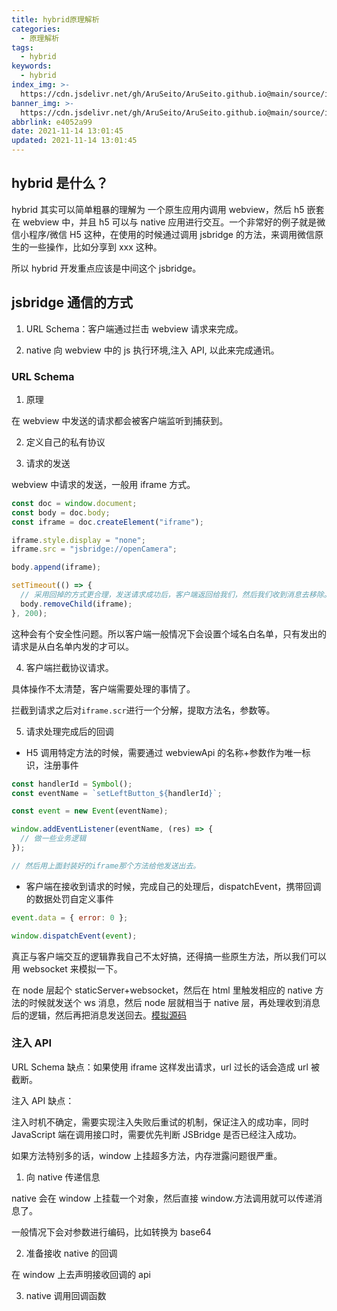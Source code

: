 ```yaml
---
title: hybrid原理解析
categories:
  - 原理解析
tags:
  - hybrid
keywords:
  - hybrid
index_img: >-
  https://cdn.jsdelivr.net/gh/AruSeito/AruSeito.github.io@main/source/img/banner/bg2.jpg
banner_img: >-
  https://cdn.jsdelivr.net/gh/AruSeito/AruSeito.github.io@main/source/img/banner/bg2.jpg
abbrlink: e4052a99
date: 2021-11-14 13:01:45
updated: 2021-11-14 13:01:45
---
```


## hybrid 是什么？

hybrid 其实可以简单粗暴的理解为 一个原生应用内调用 webview，然后 h5 嵌套在 webview 中，并且 h5 可以与 native 应用进行交互。一个非常好的例子就是微信小程序/微信 H5 这种，在使用的时候通过调用 jsbridge 的方法，来调用微信原生的一些操作，比如分享到 xxx 这种。

所以 hybrid 开发重点应该是中间这个 jsbridge。

## jsbridge 通信的方式

1. URL Schema：客户端通过拦击 webview 请求来完成。

2. native 向 webview 中的 js 执行环境,注⼊ API, 以此来完成通讯。

### URL Schema

1. 原理

在 webview 中发送的请求都会被客户端监听到捕获到。

2. 定义自己的私有协议

3. 请求的发送

webview 中请求的发送，一般用 iframe 方式。

```js
const doc = window.document;
const body = doc.body;
const iframe = doc.createElement("iframe");

iframe.style.display = "none";
iframe.src = "jsbridge://openCamera";

body.append(iframe);

setTimeout(() => {
  // 采用回掉的方式更合理，发送请求成功后，客户端返回给我们，然后我们收到消息去移除。
  body.removeChild(iframe);
}, 200);
```

这种会有个安全性问题。所以客户端一般情况下会设置个域名白名单，只有发出的请求是从白名单内发的才可以。

4. 客户端拦截协议请求。

具体操作不太清楚，客户端需要处理的事情了。

拦截到请求之后对`iframe.scr`进行一个分解，提取方法名，参数等。

5. 请求处理完成后的回调

- H5 调用特定方法的时候，需要通过 webviewApi 的名称+参数作为唯一标识，注册事件

```js
const handlerId = Symbol();
const eventName = `setLeftButton_${handlerId}`;

const event = new Event(eventName);

window.addEventListener(eventName, (res) => {
  // 做一些业务逻辑
});

// 然后用上面封装好的iframe那个方法给他发送出去。
```

- 客户端在接收到请求的时候，完成自己的处理后，dispatchEvent，携带回调的数据处罚自定义事件

```js
event.data = { error: 0 };

window.dispatchEvent(event);
```

真正与客户端交互的逻辑靠我自己不太好搞，还得搞一些原生方法，所以我们可以用 websocket 来模拟一下。

在 node 层起个 staticServer+websocket，然后在 html 里触发相应的 native 方法的时候就发送个 ws 消息，然后 node 层就相当于 native 层，再处理收到消息后的逻辑，然后再把消息发送回去。[模拟源码](https://github.com/AruSeito/daily-practice/blob/main/others/jsBridge/index.js)

### 注入 API

URL Schema 缺点：如果使用 iframe 这样发出请求，url 过长的话会造成 url 被截断。

注入 API 缺点：

注入时机不确定，需要实现注入失败后重试的机制，保证注入的成功率，同时 JavaScript 端在调用接口时，需要优先判断 JSBridge 是否已经注入成功。

如果方法特别多的话，window 上挂超多方法，内存泄露问题很严重。

1. 向 native 传递信息

native 会在 window 上挂载一个对象，然后直接 window.方法调用就可以传递消息了。

一般情况下会对参数进行编码，比如转换为 base64

2. 准备接收 native 的回调

在 window 上去声明接收回调的 api

3. native 调用回调函数

